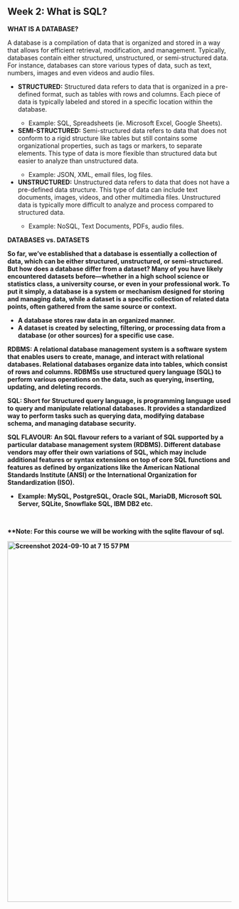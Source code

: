 <h2>Week 2: What is SQL?</h2>

<p><b>WHAT IS A DATABASE?</b></p>
<p>A database is a compilation of data that is organized and stored in a way that allows for efficient retrieval, modification, and management. Typically, databases contain either structured, unstructured, or semi-structured data. For instance, databases can store various types of data, such as text, numbers, images and even videos and audio files. </p>
<ul>
<li><b>STRUCTURED:</b> Structured data refers to data that is organized in a pre-defined format, such as tables with rows and columns. Each piece of data is typically labeled and stored in a specific location within the database.</li>
<ul><li>Example: SQL, Spreadsheets (ie. Microsoft Excel, Google Sheets).</li></ul>
<li><b>SEMI-STRUCTURED:</b> Semi-structured data refers to data that does not conform to a rigid structure like tables but still contains some organizational properties, such as tags or markers, to separate elements. This type of data is more flexible than structured data but easier to analyze than unstructured data. </li>
<ul><li>Example: JSON, XML, email files, log files.</li></ul>
<li><b>UNSTRUCTURED:</b> Unstructured data refers to data that does not have a pre-defined data structure. This type of data can include text documents, images, videos, and other multimedia files. Unstructured data is typically more difficult to analyze and process compared to structured data.</li>
<ul><li>Example: NoSQL, Text Documents, PDFs, audio files.</li></ul>
</ul>

<p><b> DATABASES vs. DATASETS <p></p>

So far, we’ve established that a database is essentially a collection of data, which can be either structured, unstructured, or semi-structured. But how does a database differ from a dataset? Many of you have likely encountered datasets before—whether in a high school science or statistics class, a university course, or even in your professional work. To put it simply, a database is a system or mechanism designed for storing and managing data, while a dataset is a specific collection of related data points, often gathered from the same source or context.
<ul>
<li>A database stores raw data in an organized manner.</li>
<li>A dataset is created by selecting, filtering, or processing data from a database (or other sources) for a specific use case.</li>
</ul>

<p><b>RDBMS:</b> A relational database management system is a software system that enables users to create, manage, and interact with relational databases. Relational databases organize data into tables, which consist of rows and columns. RDBMSs use structured query language (SQL) to perform various operations on the data, such as querying, inserting, updating, and deleting records.</p>

<b>SQL:</b> Short for Structured query language, is programming language used to query and manipulate relational databases. It provides a standardized way to perform tasks such as querying data, modifying database schema, and managing database security.

<p><b>SQL FLAVOUR:</b> An SQL flavour refers to a variant of SQL supported by a particular database management system (RDBMS). Different database vendors may offer their own variations of SQL, which may include additional features or syntax extensions on top of core SQL functions and features as defined by organizations like the American National Standards Institute (ANSI) or the International Organization for Standardization (ISO).</p>
<ul><li>Example: MySQL, PostgreSQL, Oracle SQL, MariaDB, Microsoft SQL Server, SQLite, Snowflake SQL, IBM DB2 etc.</li></ul>
<br>

**Note: For this course we will be working with the sqlite flavour of sql.

<img width="812" alt="Screenshot 2024-09-10 at 7 15 57 PM" src="https://github.com/user-attachments/assets/2a7bdbc5-40b7-436d-a839-5d26888ce280">


